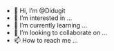 - 👋 Hi, I’m @Didugit
- 👀 I’m interested in ...
- 🌱 I’m currently learning ...
- 💞️ I’m looking to collaborate on ...
- 📫 How to reach me ...

<!---
Didugit/Didugit is a ✨ special ✨ repository because its `README.md` (this file) appears on your GitHub profile.
You can click the Preview link to take a look at your changes.
--->
